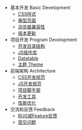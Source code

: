 * 基本开发 Basic Development
  * [CSS样式](./basic-development/css.md)
  * [典型页面](./basic-development/page.md)
  * [浏览器兼容性](./basic-development/browser.md)
  * [版本更新](./basic-development/version.md)
* 项目开发 Program Development
  * [开发目录结构](./program-development/dir.md)
  * [JS插件库](./program-development/js.md)
  * [Datatable](./program-development/datatable.md)
  * [主题 Theme](./program-development/theme.md)
* 前端架构 Architecture
  * [CSS开发规范](./architecture/specification-css.md)
  * [JS开发规范](./architecture/specification-js.md)
  * [项目脚手架](./architecture/scaffold.md)
  * [开发工具](./architecture/tools.md)
  * [性能优化](./architecture/performance.md)
* 交流和反馈 Feedback
  * [BUG或Feature反馈](./feedback/feedback.md)
  * [常见问题](./feedback/faq.md)
